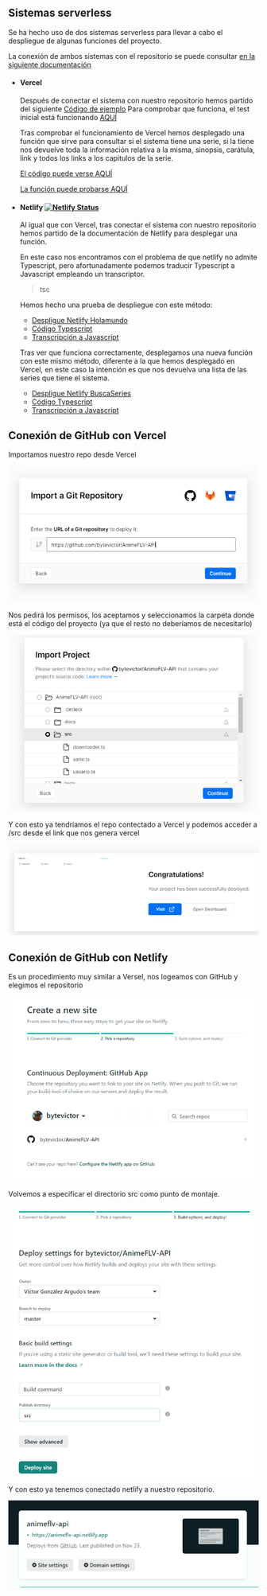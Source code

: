 ## Sistemas serverless

Se ha hecho uso de dos sistemas serverless para llevar a cabo el despliegue de algunas funciones del proyecto.

La conexión de ambos sistemas con el repositorio se puede consultar [en la siguiente documentación](https://github.com/bytevictor/AnimeFLV-API/blob/master/docs/sistemas_serverless/README.md)

- #### Vercel

    Después de conectar el sistema con nuestro repositorio hemos partido del siguiente [Código de ejemplo](https://vercel.com/docs/serverless-functions/supported-languages#using-typescript)
    Para comprobar que funciona, el test inicial está funcionando [AQUÍ](https://anime-flv-api.bytevictor.vercel.app/api/hola)

    Tras comprobar el funcionamiento de Vercel hemos desplegado una función que sirve para consultar si el sistema tiene una serie, si la tiene nos devuelve toda la información relativa a la misma, sinopsis, carátula, link y todos los links a los capitulos de la serie.

    [El código puede verse AQUÍ](https://github.com/bytevictor/AnimeFLV-API/blob/master/src/api/consultor.ts)

    [La función puede probarse AQUÍ](https://anime-flv-api.vercel.app/api/consultor?serie=Boku%20no%20Hero%20Academia)

- #### Netlify [![Netlify Status](https://api.netlify.com/api/v1/badges/01287280-7d0a-4910-9251-ebfbf2e92936/deploy-status)](https://app.netlify.com/sites/animeflv-api/deploys)

    Al igual que con Vercel, tras conectar el sistema con nuestro repositorio hemos partido de la documentación de Netlify para desplegar una función.

    En este caso nos encontramos con el problema de que netlify no admite Typescript, pero afortunadamente podemos traducir Typescript a Javascript empleando un transcriptor.
    > tsc 
    
    Hemos hecho una prueba de despliegue con este método:

    - [Despligue Netlify Holamundo](https://animeflv-api.netlify.app/.netlify/functions/holatype?msg=Saludo%20al%20mundo)
    - [Código Typescript](https://github.com/bytevictor/AnimeFLV-API/blob/master/functions/holatype.ts)
    - [Transcripción a Javascript](https://github.com/bytevictor/AnimeFLV-API/blob/master/functions/holatype.js)

    Tras ver que funciona correctamente, desplegamos una nueva función con este mismo método, diferente a la que hemos desplegado en Vercel, en este caso la intención es que nos devuelva una lista de las series que tiene el sistema.

    - [Despligue Netlify BuscaSeries](https://animeflv-api.netlify.app/.netlify/functions/buscaseries)
    - [Código Typescript](https://github.com/bytevictor/AnimeFLV-API/blob/master/functions/buscaseries.ts)
    - [Transcripción a Javascript](https://github.com/bytevictor/AnimeFLV-API/blob/master/functions/buscaseries.js)

## Conexión de GitHub con Vercel

Importamos nuestro repo desde Vercel

![](img/1.png)

Nos pedirá los permisos, los aceptamos y seleccionamos la carpeta donde está el código del proyecto (ya que el resto no deberíamos de necesitarlo)

![](img/2.png)

Y con esto ya tendríamos el repo contectado a Vercel y podemos acceder a /src desde el link que nos genera vercel

![](img/3.png)

## Conexión de GitHub con Netlify

Es un procedimiento muy similar a Versel, nos logeamos con GitHub y elegimos el repositorio

![](img/4.png)

Volvemos a especificar el directorio src como punto de montaje.

![](img/5.png)

Y con esto ya tenemos conectado netlify a nuestro repositorio.

![](img/6.png)


